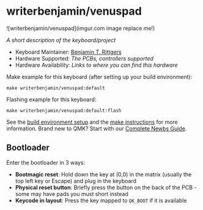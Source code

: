 # writerbenjamin/venuspad

![writerbenjamin/venuspad](imgur.com image replace me!)

*A short description of the keyboard/project*

* Keyboard Maintainer: [Benjamin T. Rittgers](https://github.com/writerbenjamin)
* Hardware Supported: *The PCBs, controllers supported*
* Hardware Availability: *Links to where you can find this hardware*

Make example for this keyboard (after setting up your build environment):

    make writerbenjamin/venuspad:default

Flashing example for this keyboard:

    make writerbenjamin/venuspad:default:flash

See the [build environment setup](https://docs.qmk.fm/#/getting_started_build_tools) and the [make instructions](https://docs.qmk.fm/#/getting_started_make_guide) for more information. Brand new to QMK? Start with our [Complete Newbs Guide](https://docs.qmk.fm/#/newbs).

## Bootloader

Enter the bootloader in 3 ways:

* **Bootmagic reset**: Hold down the key at (0,0) in the matrix (usually the top left key or Escape) and plug in the keyboard
* **Physical reset button**: Briefly press the button on the back of the PCB - some may have pads you must short instead
* **Keycode in layout**: Press the key mapped to `QK_BOOT` if it is available
